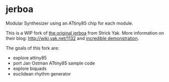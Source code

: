 # jerboa

Modular Synthesizer using an ATtiny85 chip for each module.

This is a WIP fork of [the original jerboa](https://github.com/strickyak/jerboa-attiny85-mod-synth) from Strick Yak. More information on their blog: http://wiki.yak.net/1132 and [incredible demonstration](https://www.youtube.com/results?search_query=jerboa+ATtiny85+modular+synthesizer
).

The goals of this fork are:

- explore attiny85
- port Jan Ostman ATtiny85 sample code
- explore biquads
- euclidean rhythm generator